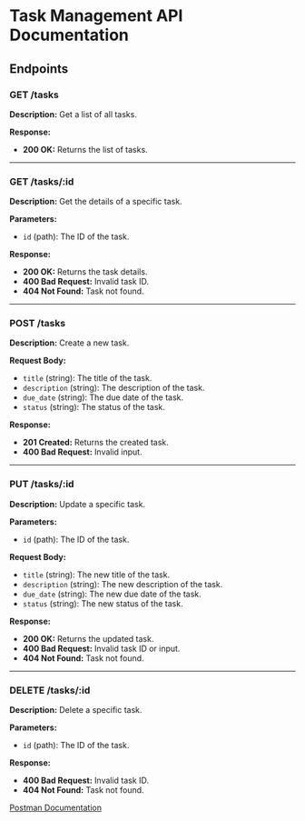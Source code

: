 # Task Management API Documentation

## Endpoints

### GET /tasks

**Description:** Get a list of all tasks.

**Response:**

- **200 OK:** Returns the list of tasks.

---

### GET /tasks/:id

**Description:** Get the details of a specific task.

**Parameters:**

- `id` (path): The ID of the task.

**Response:**

- **200 OK:** Returns the task details.
- **400 Bad Request:** Invalid task ID.
- **404 Not Found:** Task not found.

---

### POST /tasks

**Description:** Create a new task.

**Request Body:**

- `title` (string): The title of the task.
- `description` (string): The description of the task.
- `due_date` (string): The due date of the task.
- `status` (string): The status of the task.

**Response:**

- **201 Created:** Returns the created task.
- **400 Bad Request:** Invalid input.

---

### PUT /tasks/:id

**Description:** Update a specific task.

**Parameters:**

- `id` (path): The ID of the task.

**Request Body:**

- `title` (string): The new title of the task.
- `description` (string): The new description of the task.
- `due_date` (string): The new due date of the task.
- `status` (string): The new status of the task.

**Response:**

- **200 OK:** Returns the updated task.
- **400 Bad Request:** Invalid task ID or input.
- **404 Not Found:** Task not found.

---

### DELETE /tasks/:id

**Description:** Delete a specific task.

**Parameters:**

- `id` (path): The ID of the task.

**Response:**

- **400 Bad Request:** Invalid task ID.
- **404 Not Found:** Task not found.

[Postman Documentation](https://documenter.getpostman.com/view/34226868/2sA3rwKtQ1)
